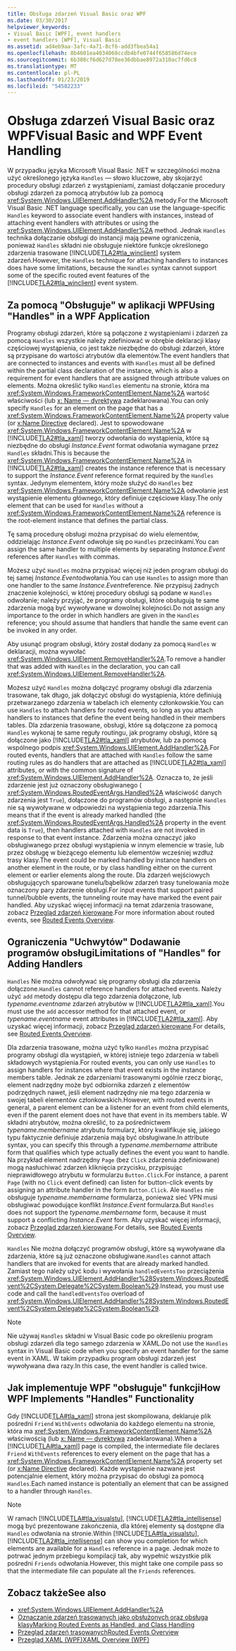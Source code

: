 ```yaml
---
title: Obsługa zdarzeń Visual Basic oraz WPF
ms.date: 03/30/2017
helpviewer_keywords:
- Visual Basic [WPF], event handlers
- event handlers [WPF], Visual Basic
ms.assetid: ad4eb9aa-3afc-4a71-8cf6-add3fbea54a1
ms.openlocfilehash: 8b4601ea4034068ccdb4bfe0744f658586d74ece
ms.sourcegitcommit: 6b308cf6d627d78ee36dbbae8972a310ac7fd6c8
ms.translationtype: MT
ms.contentlocale: pl-PL
ms.lasthandoff: 01/23/2019
ms.locfileid: "54582233"
---
```

# <a name="visual-basic-and-wpf-event-handling"></a><span data-ttu-id="3e383-102">Obsługa zdarzeń Visual Basic oraz WPF</span><span class="sxs-lookup"><span data-stu-id="3e383-102">Visual Basic and WPF Event Handling</span></span>
<span data-ttu-id="3e383-103">W przypadku języka Microsoft Visual Basic .NET w szczególności można użyć określonego języka `Handles` — słowo kluczowe, aby skojarzyć procedury obsługi zdarzeń z wystąpieniami, zamiast dołączanie procedury obsługi zdarzeń za pomocą atrybutów lub za pomocą <xref:System.Windows.UIElement.AddHandler%2A> metody.</span><span class="sxs-lookup"><span data-stu-id="3e383-103">For the Microsoft Visual Basic .NET language specifically, you can use the language-specific `Handles` keyword to associate event handlers with instances, instead of attaching event handlers with attributes or using the <xref:System.Windows.UIElement.AddHandler%2A> method.</span></span> <span data-ttu-id="3e383-104">Jednak `Handles` technika dołączanie obsługi do instancji mają pewne ograniczenia, ponieważ `Handles` składni nie obsługuje niektóre funkcje określonego zdarzenia trasowane [!INCLUDE[TLA2#tla_winclient](../../../../includes/tla2sharptla-winclient-md.md)] system zdarzeń.</span><span class="sxs-lookup"><span data-stu-id="3e383-104">However, the `Handles` technique for attaching handlers to instances does have some limitations, because the `Handles` syntax cannot support some of the specific routed event features of the [!INCLUDE[TLA2#tla_winclient](../../../../includes/tla2sharptla-winclient-md.md)] event system.</span></span>  
  
## <a name="using-handles-in-a-wpf-application"></a><span data-ttu-id="3e383-105">Za pomocą "Obsługuje" w aplikacji WPF</span><span class="sxs-lookup"><span data-stu-id="3e383-105">Using "Handles" in a WPF Application</span></span>  
 <span data-ttu-id="3e383-106">Programy obsługi zdarzeń, które są połączone z wystąpieniami i zdarzeń za pomocą `Handles` wszystkie należy zdefiniować w obrębie deklaracji klasy częściowej wystąpienia, co jest także niezbędne do obsługi zdarzeń, które są przypisane do wartości atrybutów dla elementów.</span><span class="sxs-lookup"><span data-stu-id="3e383-106">The event handlers that are connected to instances and events with `Handles` must all be defined within the partial class declaration of the instance, which is also a requirement for event handlers that are assigned through attribute values on elements.</span></span> <span data-ttu-id="3e383-107">Można określić tylko `Handles` elementu na stronie, która ma <xref:System.Windows.FrameworkContentElement.Name%2A> wartość właściwości (lub [x: Name — dyrektywa](../../../../docs/framework/xaml-services/x-name-directive.md) zadeklarowana).</span><span class="sxs-lookup"><span data-stu-id="3e383-107">You can only specify `Handles` for an element on the page that has a <xref:System.Windows.FrameworkContentElement.Name%2A> property value (or [x:Name Directive](../../../../docs/framework/xaml-services/x-name-directive.md) declared).</span></span> <span data-ttu-id="3e383-108">Jest to spowodowane <xref:System.Windows.FrameworkContentElement.Name%2A> w [!INCLUDE[TLA2#tla_xaml](../../../../includes/tla2sharptla-xaml-md.md)] tworzy odwołania do wystąpienia, które są niezbędne do obsługi *Instance.Event* format odwołania wymagane przez `Handles` składni.</span><span class="sxs-lookup"><span data-stu-id="3e383-108">This is because the <xref:System.Windows.FrameworkContentElement.Name%2A> in [!INCLUDE[TLA2#tla_xaml](../../../../includes/tla2sharptla-xaml-md.md)] creates the instance reference that is necessary to support the *Instance.Event* reference format required by the `Handles` syntax.</span></span> <span data-ttu-id="3e383-109">Jedynym elementem, który może służyć do `Handles` bez <xref:System.Windows.FrameworkContentElement.Name%2A> odwołanie jest wystąpienie elementu głównego, który definiuje częściowe klasy.</span><span class="sxs-lookup"><span data-stu-id="3e383-109">The only element that can be used for `Handles` without a <xref:System.Windows.FrameworkContentElement.Name%2A> reference is the root-element instance that defines the partial class.</span></span>  
  
 <span data-ttu-id="3e383-110">Tę samą procedurę obsługi można przypisać do wielu elementów, oddzielając *Instance.Event* odwołuje się po `Handles` przecinkami.</span><span class="sxs-lookup"><span data-stu-id="3e383-110">You can assign the same handler to multiple elements by separating *Instance.Event* references after `Handles` with commas.</span></span>  
  
 <span data-ttu-id="3e383-111">Możesz użyć `Handles` można przypisać więcej niż jeden program obsługi do tej samej *Instance.Event*odwołania.</span><span class="sxs-lookup"><span data-stu-id="3e383-111">You can use `Handles` to assign more than one handler to the same *Instance.Event*reference.</span></span> <span data-ttu-id="3e383-112">Nie przypisuj żadnych znaczenie kolejności, w której procedury obsługi są podane w `Handles` odwołanie; należy przyjąć, że programy obsługi, które obsługują te same zdarzenia mogą być wywoływane w dowolnej kolejności.</span><span class="sxs-lookup"><span data-stu-id="3e383-112">Do not assign any importance to the order in which handlers are given in the `Handles` reference; you should assume that handlers that handle the same event can be invoked in any order.</span></span>  
  
 <span data-ttu-id="3e383-113">Aby usunąć program obsługi, który został dodany za pomocą `Handles` w deklaracji, można wywołać <xref:System.Windows.UIElement.RemoveHandler%2A>.</span><span class="sxs-lookup"><span data-stu-id="3e383-113">To remove a handler that was added with `Handles` in the declaration, you can call <xref:System.Windows.UIElement.RemoveHandler%2A>.</span></span>  
  
 <span data-ttu-id="3e383-114">Możesz użyć `Handles` można dołączyć programy obsługi dla zdarzenia trasowane, tak długo, jak dołączyć obsługi do wystąpienia, które definiują przetwarzanego zdarzenia w tabelach ich elementy członkowskie.</span><span class="sxs-lookup"><span data-stu-id="3e383-114">You can use `Handles` to attach handlers for routed events, so long as you attach handlers to instances that define the event being handled in their members tables.</span></span> <span data-ttu-id="3e383-115">Dla zdarzenia trasowane, obsługi, które są dołączone za pomocą `Handles` wykonaj te same reguły routingu, jak programy obsługi, które są dołączone jako [!INCLUDE[TLA2#tla_xaml](../../../../includes/tla2sharptla-xaml-md.md)] atrybutów, lub za pomocą wspólnego podpis <xref:System.Windows.UIElement.AddHandler%2A>.</span><span class="sxs-lookup"><span data-stu-id="3e383-115">For routed events, handlers that are attached with `Handles` follow the same routing rules as do handlers that are attached as [!INCLUDE[TLA2#tla_xaml](../../../../includes/tla2sharptla-xaml-md.md)] attributes, or with the common signature of <xref:System.Windows.UIElement.AddHandler%2A>.</span></span> <span data-ttu-id="3e383-116">Oznacza to, że jeśli zdarzenie jest już oznaczony obsługiwanego ( <xref:System.Windows.RoutedEventArgs.Handled%2A> właściwość danych zdarzenia jest `True`), dołączone do programów obsługi, a następnie `Handles` nie są wywoływane w odpowiedzi na wystąpienia tego zdarzenia.</span><span class="sxs-lookup"><span data-stu-id="3e383-116">This means that if the event is already marked handled (the <xref:System.Windows.RoutedEventArgs.Handled%2A> property in the event data is `True`), then handlers attached with `Handles` are not invoked in response to that event instance.</span></span> <span data-ttu-id="3e383-117">Zdarzenia można oznaczyć jako obsługiwanego przez obsługi wystąpienia w innym elemencie w trasie, lub przez obsługę w bieżącego elementu lub elementów wcześniej wzdłuż trasy klasy.</span><span class="sxs-lookup"><span data-stu-id="3e383-117">The event could be marked handled by instance handlers on another element in the route, or by class handling either on the current element or earlier elements along the route.</span></span> <span data-ttu-id="3e383-118">Dla zdarzeń wejściowych obsługujących sparowane tunelu/bąbelków zdarzeń trasy tunelowania może oznaczony pary zdarzenie obsługi.</span><span class="sxs-lookup"><span data-stu-id="3e383-118">For input events that support paired tunnel/bubble events, the tunneling route may have marked the event pair handled.</span></span> <span data-ttu-id="3e383-119">Aby uzyskać więcej informacji na temat zdarzenia trasowane, zobacz [Przegląd zdarzeń kierowane](../../../../docs/framework/wpf/advanced/routed-events-overview.md).</span><span class="sxs-lookup"><span data-stu-id="3e383-119">For more information about routed events, see [Routed Events Overview](../../../../docs/framework/wpf/advanced/routed-events-overview.md).</span></span>  
  
## <a name="limitations-of-handles-for-adding-handlers"></a><span data-ttu-id="3e383-120">Ograniczenia "Uchwytów" Dodawanie programów obsługi</span><span class="sxs-lookup"><span data-stu-id="3e383-120">Limitations of "Handles" for Adding Handlers</span></span>  
 <span data-ttu-id="3e383-121">`Handles` Nie można odwoływać się programy obsługi dla zdarzenia dołączone.</span><span class="sxs-lookup"><span data-stu-id="3e383-121">`Handles` cannot reference handlers for attached events.</span></span> <span data-ttu-id="3e383-122">Należy użyć `add` metody dostępu dla tego zdarzenia dołączone, lub *typename.eventname* zdarzeń atrybutów w [!INCLUDE[TLA2#tla_xaml](../../../../includes/tla2sharptla-xaml-md.md)].</span><span class="sxs-lookup"><span data-stu-id="3e383-122">You must use the `add` accessor method for that attached event, or *typename.eventname* event attributes in [!INCLUDE[TLA2#tla_xaml](../../../../includes/tla2sharptla-xaml-md.md)].</span></span> <span data-ttu-id="3e383-123">Aby uzyskać więcej informacji, zobacz [Przegląd zdarzeń kierowane](../../../../docs/framework/wpf/advanced/routed-events-overview.md).</span><span class="sxs-lookup"><span data-stu-id="3e383-123">For details, see [Routed Events Overview](../../../../docs/framework/wpf/advanced/routed-events-overview.md).</span></span>  
  
 <span data-ttu-id="3e383-124">Dla zdarzenia trasowane, można użyć tylko `Handles` można przypisać programy obsługi dla wystąpień, w której istnieje tego zdarzenia w tabeli składowych wystąpienia.</span><span class="sxs-lookup"><span data-stu-id="3e383-124">For routed events, you can only use `Handles` to assign handlers for instances where that event exists in the instance members table.</span></span> <span data-ttu-id="3e383-125">Jednak ze zdarzeniami trasowanymi ogólnie rzecz biorąc, element nadrzędny może być odbiornika zdarzeń z elementów podrzędnych nawet, jeśli element nadrzędny nie ma tego zdarzenia w swojej tabeli elementów członkowskich.</span><span class="sxs-lookup"><span data-stu-id="3e383-125">However, with routed events in general, a parent element can be a listener for an event from child elements, even if the parent element does not have that event in its members table.</span></span> <span data-ttu-id="3e383-126">W składni atrybutów, można określić, to za pośrednictwem *typename.membername* atrybutu formularz, który kwalifikuje się, jakiego typu faktycznie definiuje zdarzenia mają być obsługiwane.</span><span class="sxs-lookup"><span data-stu-id="3e383-126">In attribute syntax, you can specify this through a *typename.membername* attribute form that qualifies which type actually defines the event you want to handle.</span></span> <span data-ttu-id="3e383-127">Na przykład element nadrzędny `Page` (bez `Click` zdarzenia zdefiniowane) mogą nasłuchiwać zdarzeń kliknięcia przycisku, przypisując nieprawidłowego atrybutu w formularzu `Button.Click`.</span><span class="sxs-lookup"><span data-stu-id="3e383-127">For instance, a parent `Page` (with no `Click` event defined) can listen for button-click events by assigning an attribute handler in the form `Button.Click`.</span></span> <span data-ttu-id="3e383-128">Ale `Handles` nie obsługuje *typename.membername* formularza, ponieważ sieć VPN musi obsługiwać powodujące konflikt *Instance.Event* formularza.</span><span class="sxs-lookup"><span data-stu-id="3e383-128">But `Handles` does not support the *typename.membername* form, because it must support a conflicting *Instance.Event* form.</span></span> <span data-ttu-id="3e383-129">Aby uzyskać więcej informacji, zobacz [Przegląd zdarzeń kierowane](../../../../docs/framework/wpf/advanced/routed-events-overview.md).</span><span class="sxs-lookup"><span data-stu-id="3e383-129">For details, see [Routed Events Overview](../../../../docs/framework/wpf/advanced/routed-events-overview.md).</span></span>  
  
 <span data-ttu-id="3e383-130">`Handles` Nie można dołączyć programów obsługi, które są wywoływane dla zdarzenia, które są już oznaczone obsługiwane.</span><span class="sxs-lookup"><span data-stu-id="3e383-130">`Handles` cannot attach handlers that are invoked for events that are already marked handled.</span></span> <span data-ttu-id="3e383-131">Zamiast tego należy użyć kodu i wywołania `handledEventsToo` przeciążenia <xref:System.Windows.UIElement.AddHandler%28System.Windows.RoutedEvent%2CSystem.Delegate%2CSystem.Boolean%29>.</span><span class="sxs-lookup"><span data-stu-id="3e383-131">Instead, you must use code and call the `handledEventsToo` overload of <xref:System.Windows.UIElement.AddHandler%28System.Windows.RoutedEvent%2CSystem.Delegate%2CSystem.Boolean%29>.</span></span>  
  
> [!NOTE]
>  <span data-ttu-id="3e383-132">Nie używaj `Handles` składni w Visual Basic code po określeniu program obsługi zdarzeń dla tego samego zdarzenia w XAML.</span><span class="sxs-lookup"><span data-stu-id="3e383-132">Do not use the `Handles` syntax in Visual Basic code when you specify an event handler for the same event in XAML.</span></span> <span data-ttu-id="3e383-133">W takim przypadku program obsługi zdarzeń jest wywoływana dwa razy.</span><span class="sxs-lookup"><span data-stu-id="3e383-133">In this case, the event handler is called twice.</span></span>  
  
## <a name="how-wpf-implements-handles-functionality"></a><span data-ttu-id="3e383-134">Jak implementuje WPF "obsługuje" funkcji</span><span class="sxs-lookup"><span data-stu-id="3e383-134">How WPF Implements "Handles" Functionality</span></span>  
 <span data-ttu-id="3e383-135">Gdy [!INCLUDE[TLA#tla_xaml](../../../../includes/tlasharptla-xaml-md.md)] strona jest skompilowana, deklaruje plik pośredni `Friend` `WithEvents` odwołania do każdego elementu na stronie, która ma <xref:System.Windows.FrameworkContentElement.Name%2A> właściwością (lub [x: Name — dyrektywa](../../../../docs/framework/xaml-services/x-name-directive.md) zadeklarowana).</span><span class="sxs-lookup"><span data-stu-id="3e383-135">When a [!INCLUDE[TLA#tla_xaml](../../../../includes/tlasharptla-xaml-md.md)] page is compiled, the intermediate file declares `Friend` `WithEvents` references to every element on the page that has a <xref:System.Windows.FrameworkContentElement.Name%2A> property set (or [x:Name Directive](../../../../docs/framework/xaml-services/x-name-directive.md) declared).</span></span> <span data-ttu-id="3e383-136">Każde wystąpienie nazwane jest potencjalnie element, który można przypisać do obsługi za pomocą `Handles`.</span><span class="sxs-lookup"><span data-stu-id="3e383-136">Each named instance is potentially an element that can be assigned to a handler through `Handles`.</span></span>  
  
> [!NOTE]
>  <span data-ttu-id="3e383-137">W ramach [!INCLUDE[TLA#tla_visualstu](../../../../includes/tlasharptla-visualstu-md.md)], [!INCLUDE[TLA2#tla_intellisense](../../../../includes/tla2sharptla-intellisense-md.md)] mogą być prezentowane zakończenia, dla której elementy są dostępne dla `Handles` odwołania na stronie.</span><span class="sxs-lookup"><span data-stu-id="3e383-137">Within [!INCLUDE[TLA#tla_visualstu](../../../../includes/tlasharptla-visualstu-md.md)], [!INCLUDE[TLA2#tla_intellisense](../../../../includes/tla2sharptla-intellisense-md.md)] can show you completion for which elements are available for a `Handles` reference in a page.</span></span> <span data-ttu-id="3e383-138">Jednak może to potrwać jednym przebiegu kompilacji tak, aby wypełnić wszystkie plik pośredni `Friends` odwołania.</span><span class="sxs-lookup"><span data-stu-id="3e383-138">However, this might take one compile pass so that the intermediate file can populate all the `Friends` references.</span></span>  
  
## <a name="see-also"></a><span data-ttu-id="3e383-139">Zobacz także</span><span class="sxs-lookup"><span data-stu-id="3e383-139">See also</span></span>
- <xref:System.Windows.UIElement.AddHandler%2A>
- [<span data-ttu-id="3e383-140">Oznaczanie zdarzeń trasowanych jako obsłużonych oraz obsługa klasy</span><span class="sxs-lookup"><span data-stu-id="3e383-140">Marking Routed Events as Handled, and Class Handling</span></span>](../../../../docs/framework/wpf/advanced/marking-routed-events-as-handled-and-class-handling.md)
- [<span data-ttu-id="3e383-141">Przegląd zdarzeń trasowanych</span><span class="sxs-lookup"><span data-stu-id="3e383-141">Routed Events Overview</span></span>](../../../../docs/framework/wpf/advanced/routed-events-overview.md)
- [<span data-ttu-id="3e383-142">Przegląd XAML (WPF)</span><span class="sxs-lookup"><span data-stu-id="3e383-142">XAML Overview (WPF)</span></span>](../../../../docs/framework/wpf/advanced/xaml-overview-wpf.md)
